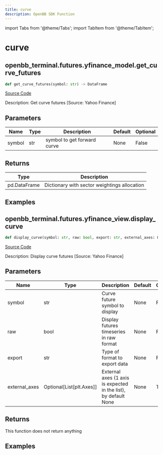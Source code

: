```yaml
---
title: curve
description: OpenBB SDK Function
---
```


import Tabs from '@theme/Tabs';
import TabItem from '@theme/TabItem';

# curve

<Tabs>
<TabItem value="model" label="Model" default>

## openbb_terminal.futures.yfinance_model.get_curve_futures

```python title='openbb_terminal/futures/yfinance_model.py'
def get_curve_futures(symbol: str) -> DataFrame
```
[Source Code](https://github.com/OpenBB-finance/OpenBBTerminal/tree/main/openbb_terminal/futures/yfinance_model.py#L118)

Description: Get curve futures [Source: Yahoo Finance]

## Parameters

| Name | Type | Description | Default | Optional |
| ---- | ---- | ----------- | ------- | -------- |
| symbol | str | symbol to get forward curve | None | False |

## Returns

| Type | Description |
| ---- | ----------- |
| pd.DataFrame | Dictionary with sector weightings allocation |

## Examples



</TabItem>
<TabItem value="view" label="View">

## openbb_terminal.futures.yfinance_view.display_curve

```python title='openbb_terminal/futures/yfinance_view.py'
def display_curve(symbol: str, raw: bool, export: str, external_axes: Optional[List[matplotlib.axes._axes.Axes]]) -> None
```
[Source Code](https://github.com/OpenBB-finance/OpenBBTerminal/tree/main/openbb_terminal/futures/yfinance_view.py#L232)

Description: Display curve futures [Source: Yahoo Finance]

## Parameters

| Name | Type | Description | Default | Optional |
| ---- | ---- | ----------- | ------- | -------- |
| symbol | str | Curve future symbol to display | None | False |
| raw | bool | Display futures timeseries in raw format | None | False |
| export | str | Type of format to export data | None | False |
| external_axes | Optional[List[plt.Axes]] | External axes (1 axis is expected in the list), by default None | None | True |

## Returns

This function does not return anything

## Examples



</TabItem>
</Tabs>